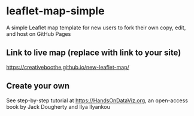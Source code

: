# leaflet-map-simple
A simple Leaflet map template for new users to fork their own copy, edit, and host on GitHub Pages

## Link to live map (replace with link to your site)
https://creativeboothe.github.io/new-leaflet-map/

## Create your own
See step-by-step tutorial at https://HandsOnDataViz.org, an open-access book by Jack Dougherty and Ilya Ilyankou
